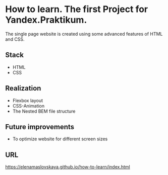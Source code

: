 # How to learn. The first Project for Yandex.Praktikum.

The single page website is created using some advanced features of HTML and CSS.

## Stack

* HTML
* CSS

## Realization

* Flexbox layout
* CSS-Animation
* The Nested BEM file structure

## Future improvements 

* To optimize website for different screen sizes

## URL

https://elenamaslovskaya.github.io/how-to-learn/index.html


